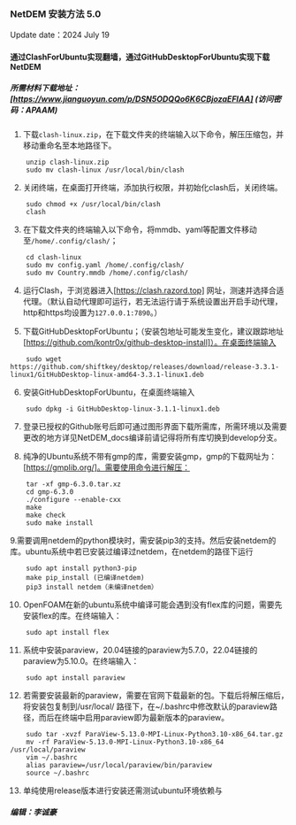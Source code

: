 ### NetDEM 安装方法 5.0 

Update date：2024 July 19

#### 通过ClashForUbuntu实现翻墙，通过GitHubDesktopForUbuntu实现下载NetDEM

##### 所需材料下载地址：[https://www.jianguoyun.com/p/DSN5ODQQo6K6CBjozaEFIAA] (访问密码：APAAM)

1. 下载`clash-linux.zip`，在下载文件夹的终端输入以下命令，解压压缩包，并移动重命名至本地路径下。

```
    unzip clash-linux.zip
    sudo mv clash-linux /usr/local/bin/clash
```

2. 关闭终端，在桌面打开终端，添加执行权限，并初始化clash后，关闭终端。
```
    sudo chmod +x /usr/local/bin/clash
    clash
```

3. 在下载文件夹的终端输入以下命令，将mmdb、yaml等配置文件移动至`/home/.config/clash/`；

```
    cd clash-linux
    sudo mv config.yaml /home/.config/clash/
    sudo mv Country.mmdb /home/.config/clash/
```

4. 运行Clash，于浏览器进入[https://clash.razord.top] 网址，测速并选择合适代理。（默认自动代理即可运行，若无法运行请于系统设置出开启手动代理，http和https均设置为```127.0.0.1:7890```。）

5. 下载GitHubDesktopForUbuntu；（安装包地址可能发生变化，建议跟踪地址[https://github.com/kontr0x/github-desktop-install]）。在桌面终端输入
```
    sudo wget https://github.com/shiftkey/desktop/releases/download/release-3.3.1-linux1/GitHubDesktop-linux-amd64-3.3.1-linux1.deb
```

6. 安装GitHubDesktopForUbuntu，在桌面终端输入
```
    sudo dpkg -i GitHubDesktop-linux-3.1.1-linux1.deb
```

7. 登录已授权的Github账号后即可通过图形界面下载所需库，所需环境以及需要更改的地方详见NetDEM_docs编译前请记得将所有库切换到develop分支。

8. 纯净的Ubuntu系统不带有gmp的库，需要安装gmp，gmp的下载网址为：[https://gmplib.org/]。需要使用命令进行解压：
```
    tar -xf gmp-6.3.0.tar.xz
    cd gmp-6.3.0
    ./configure --enable-cxx
    make
    make check
    sudo make install
```

9.需要调用netdem的python模块时，需安装pip3的支持。然后安装netdem的库。ubuntu系统中若已安装过编译过netdem，在netdem的路径下运行
```
    sudo apt install python3-pip
    make pip_install (已编译netdem)
    pip3 install netdem（未编译netdem）
```

10. OpenFOAM在新的ubuntu系统中编译可能会遇到没有flex库的问题，需要先安装flex的库。在终端输入：
```
    sudo apt install flex 
```

11. 系统中安装paraview，20.04链接的paraview为5.7.0，22.04链接的paraview为5.10.0。在终端输入：
```
    sudo apt install paraview
```
12. 若需要安装最新的paraview，需要在官网下载最新的包。下载后将解压缩后，将安装包复制到/usr/local/ 路径下，在~/.bashrc中修改默认的paraview路径，而后在终端中启用paraview即为最新版本的paraview。
```
    sudo tar -xvzf ParaView-5.13.0-MPI-Linux-Python3.10-x86_64.tar.gz 
    mv -rf ParaView-5.13.0-MPI-Linux-Python3.10-x86_64 /usr/local/paraview
    vim ~/.bashrc
    alias paraview=/usr/local/paraview/bin/paraview
    source ~/.bashrc
```

13. 单纯使用release版本进行安装还需测试ubuntu环境依赖与


##### 编辑：李诚豪